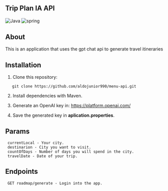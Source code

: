## Trip Plan IA API

<div> 
<img align="center" alt="Java" src="https://img.shields.io/badge/java-%23ED8B00.svg?style=for-the-badge&logo=java&logoColor=white" />
<img align="center" alt="spring" src="https://camo.githubusercontent.com/c2a58428fe9b38967494da3b0a098f1d28f9cc395e3bbf123cbc14fb36bc1b07/68747470733a2f2f696d672e736869656c64732e696f2f62616467652f737072696e672d2532333644423333462e7376673f7374796c653d666f722d7468652d6261646765266c6f676f3d737072696e67266c6f676f436f6c6f723d7768697465" />
</div>

## About

This is an application that uses the gpt chat api to generate travel itineraries

## Installation

1. Clone this repository:

```
   git clone https://github.com/aldojunior990/menu-api.git
```

2. Install dependencies with Maven.

3. Generate an OpenAI key in: https://platform.openai.com/

4. Save the generated key in **aplication.properties**.

## Params

```
 currentLocal - Your city.
 destinarion - City you want to visit.
 countOfDays - Number of days you will spend in the city.
 travelDate - Date of your trip.
```

## Endpoints

```
 GET roadmap/generate - Login into the app.
```
